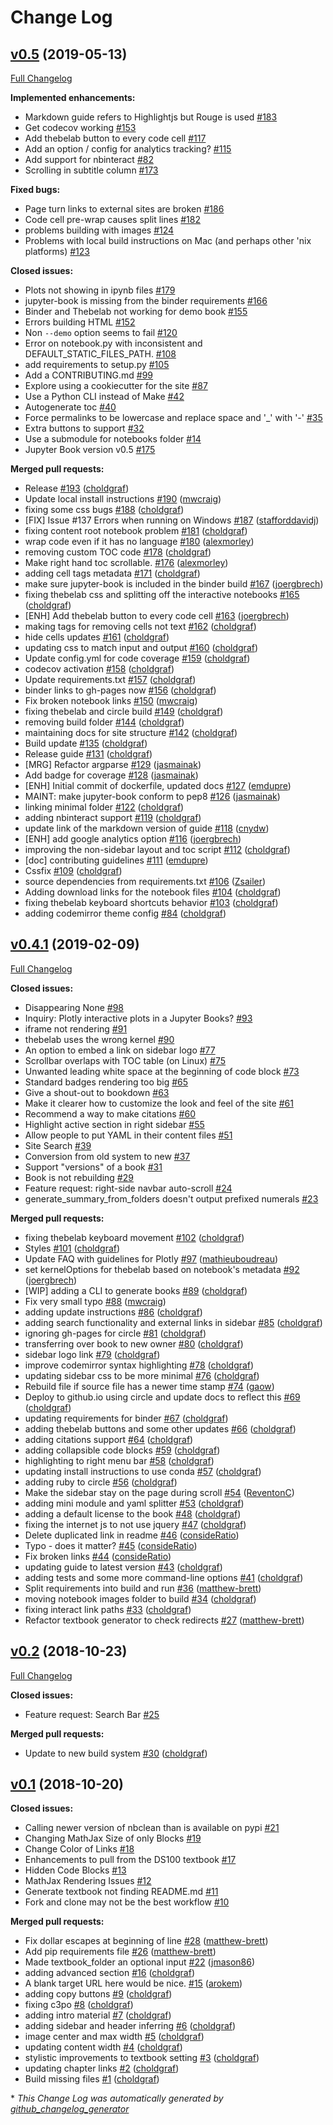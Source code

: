 # Change Log

## [v0.5](https://github.com/jupyter/jupyter-book/tree/v0.5) (2019-05-13)
[Full Changelog](https://github.com/jupyter/jupyter-book/compare/v0.4.1...v0.5)

**Implemented enhancements:**

- Markdown guide refers to Highlightjs but Rouge is used [\#183](https://github.com/jupyter/jupyter-book/issues/183)
- Get codecov working [\#153](https://github.com/jupyter/jupyter-book/issues/153)
- Add thebelab button to every code cell [\#117](https://github.com/jupyter/jupyter-book/issues/117)
- Add an option / config for analytics tracking? [\#115](https://github.com/jupyter/jupyter-book/issues/115)
- Add support for nbinteract [\#82](https://github.com/jupyter/jupyter-book/issues/82)
- Scrolling in subtitle column [\#173](https://github.com/jupyter/jupyter-book/issues/173)

**Fixed bugs:**

- Page turn links to external sites are broken [\#186](https://github.com/jupyter/jupyter-book/issues/186)
- Code cell pre-wrap causes split lines [\#182](https://github.com/jupyter/jupyter-book/issues/182)
- problems building with images [\#124](https://github.com/jupyter/jupyter-book/issues/124)
- Problems with local build instructions on Mac \(and perhaps other 'nix platforms\) [\#123](https://github.com/jupyter/jupyter-book/issues/123)

**Closed issues:**

- Plots not showing in ipynb files [\#179](https://github.com/jupyter/jupyter-book/issues/179)
- jupyter-book is missing from the binder requirements [\#166](https://github.com/jupyter/jupyter-book/issues/166)
- Binder and Thebelab not working for demo book [\#155](https://github.com/jupyter/jupyter-book/issues/155)
- Errors building HTML [\#152](https://github.com/jupyter/jupyter-book/issues/152)
- Non `--demo` option seems to fail [\#120](https://github.com/jupyter/jupyter-book/issues/120)
- Error on notebook.py with inconsistent  and DEFAULT\_STATIC\_FILES\_PATH. [\#108](https://github.com/jupyter/jupyter-book/issues/108)
- add requirements to setup.py [\#105](https://github.com/jupyter/jupyter-book/issues/105)
- Add a CONTRIBUTING.md  [\#99](https://github.com/jupyter/jupyter-book/issues/99)
- Explore using a cookiecutter for the site [\#87](https://github.com/jupyter/jupyter-book/issues/87)
- Use a Python CLI instead of Make [\#42](https://github.com/jupyter/jupyter-book/issues/42)
- Autogenerate toc [\#40](https://github.com/jupyter/jupyter-book/issues/40)
- Force permalinks to be lowercase and replace space and '\_' with '-' [\#35](https://github.com/jupyter/jupyter-book/issues/35)
- Extra buttons to support [\#32](https://github.com/jupyter/jupyter-book/issues/32)
- Use a submodule for notebooks folder [\#14](https://github.com/jupyter/jupyter-book/issues/14)
- Jupyter Book version v0.5 [\#175](https://github.com/jupyter/jupyter-book/issues/175)

**Merged pull requests:**

- Release [\#193](https://github.com/jupyter/jupyter-book/pull/193) ([choldgraf](https://github.com/choldgraf))
- Update local install instructions [\#190](https://github.com/jupyter/jupyter-book/pull/190) ([mwcraig](https://github.com/mwcraig))
- fixing some css bugs [\#188](https://github.com/jupyter/jupyter-book/pull/188) ([choldgraf](https://github.com/choldgraf))
- \[FIX\] Issue \#137 Errors when running on Windows [\#187](https://github.com/jupyter/jupyter-book/pull/187) ([stafforddavidj](https://github.com/stafforddavidj))
- fixing content root notebook problem [\#181](https://github.com/jupyter/jupyter-book/pull/181) ([choldgraf](https://github.com/choldgraf))
- wrap code even if it has no language [\#180](https://github.com/jupyter/jupyter-book/pull/180) ([alexmorley](https://github.com/alexmorley))
- removing custom TOC code [\#178](https://github.com/jupyter/jupyter-book/pull/178) ([choldgraf](https://github.com/choldgraf))
- Make right hand toc scrollable. [\#176](https://github.com/jupyter/jupyter-book/pull/176) ([alexmorley](https://github.com/alexmorley))
- adding cell tags metadata [\#171](https://github.com/jupyter/jupyter-book/pull/171) ([choldgraf](https://github.com/choldgraf))
- make sure jupyter-book is included in the binder build [\#167](https://github.com/jupyter/jupyter-book/pull/167) ([joergbrech](https://github.com/joergbrech))
- fixing thebelab css and splitting off the interactive notebooks [\#165](https://github.com/jupyter/jupyter-book/pull/165) ([choldgraf](https://github.com/choldgraf))
- \[ENH\] Add thebelab button to every code cell [\#163](https://github.com/jupyter/jupyter-book/pull/163) ([joergbrech](https://github.com/joergbrech))
- making tags for removing cells not text [\#162](https://github.com/jupyter/jupyter-book/pull/162) ([choldgraf](https://github.com/choldgraf))
- hide cells updates [\#161](https://github.com/jupyter/jupyter-book/pull/161) ([choldgraf](https://github.com/choldgraf))
- updating css to match input and output [\#160](https://github.com/jupyter/jupyter-book/pull/160) ([choldgraf](https://github.com/choldgraf))
- Update config.yml for code coverage [\#159](https://github.com/jupyter/jupyter-book/pull/159) ([choldgraf](https://github.com/choldgraf))
- codecov activation [\#158](https://github.com/jupyter/jupyter-book/pull/158) ([choldgraf](https://github.com/choldgraf))
- Update requirements.txt [\#157](https://github.com/jupyter/jupyter-book/pull/157) ([choldgraf](https://github.com/choldgraf))
- binder links to gh-pages now [\#156](https://github.com/jupyter/jupyter-book/pull/156) ([choldgraf](https://github.com/choldgraf))
- Fix broken notebook links [\#150](https://github.com/jupyter/jupyter-book/pull/150) ([mwcraig](https://github.com/mwcraig))
- fixing thebelab and circle build [\#149](https://github.com/jupyter/jupyter-book/pull/149) ([choldgraf](https://github.com/choldgraf))
- removing build folder [\#144](https://github.com/jupyter/jupyter-book/pull/144) ([choldgraf](https://github.com/choldgraf))
- maintaining docs for site structure [\#142](https://github.com/jupyter/jupyter-book/pull/142) ([choldgraf](https://github.com/choldgraf))
- Build update [\#135](https://github.com/jupyter/jupyter-book/pull/135) ([choldgraf](https://github.com/choldgraf))
- Release guide [\#131](https://github.com/jupyter/jupyter-book/pull/131) ([choldgraf](https://github.com/choldgraf))
- \[MRG\] Refactor argparse [\#129](https://github.com/jupyter/jupyter-book/pull/129) ([jasmainak](https://github.com/jasmainak))
- Add badge for coverage [\#128](https://github.com/jupyter/jupyter-book/pull/128) ([jasmainak](https://github.com/jasmainak))
- \[ENH\] Initial commit of dockerfile, updated docs [\#127](https://github.com/jupyter/jupyter-book/pull/127) ([emdupre](https://github.com/emdupre))
- MAINT: make jupyter-book conform to pep8 [\#126](https://github.com/jupyter/jupyter-book/pull/126) ([jasmainak](https://github.com/jasmainak))
- linking minimal folder [\#122](https://github.com/jupyter/jupyter-book/pull/122) ([choldgraf](https://github.com/choldgraf))
- adding nbinteract support [\#119](https://github.com/jupyter/jupyter-book/pull/119) ([choldgraf](https://github.com/choldgraf))
- update link of the markdown version of guide [\#118](https://github.com/jupyter/jupyter-book/pull/118) ([cnydw](https://github.com/cnydw))
- \[ENH\] add google analytics option [\#116](https://github.com/jupyter/jupyter-book/pull/116) ([joergbrech](https://github.com/joergbrech))
- improving the non-sidebar layout and toc script [\#112](https://github.com/jupyter/jupyter-book/pull/112) ([choldgraf](https://github.com/choldgraf))
- \[doc\] contributing guidelines [\#111](https://github.com/jupyter/jupyter-book/pull/111) ([emdupre](https://github.com/emdupre))
- Cssfix [\#109](https://github.com/jupyter/jupyter-book/pull/109) ([choldgraf](https://github.com/choldgraf))
- source dependencies from requirements.txt [\#106](https://github.com/jupyter/jupyter-book/pull/106) ([Zsailer](https://github.com/Zsailer))
- Adding download links for the notebook files [\#104](https://github.com/jupyter/jupyter-book/pull/104) ([choldgraf](https://github.com/choldgraf))
- fixing thebelab keyboard shortcuts behavior [\#103](https://github.com/jupyter/jupyter-book/pull/103) ([choldgraf](https://github.com/choldgraf))
- adding codemirror theme config [\#84](https://github.com/jupyter/jupyter-book/pull/84) ([choldgraf](https://github.com/choldgraf))

## [v0.4.1](https://github.com/jupyter/jupyter-book/tree/v0.4.1) (2019-02-09)
[Full Changelog](https://github.com/jupyter/jupyter-book/compare/v0.2...v0.4.1)

**Closed issues:**

- Disappearing None [\#98](https://github.com/jupyter/jupyter-book/issues/98)
- Inquiry: Plotly interactive plots in a Jupyter Books? [\#93](https://github.com/jupyter/jupyter-book/issues/93)
- iframe not rendering [\#91](https://github.com/jupyter/jupyter-book/issues/91)
- thebelab uses the wrong kernel [\#90](https://github.com/jupyter/jupyter-book/issues/90)
- An option to embed a link on sidebar logo [\#77](https://github.com/jupyter/jupyter-book/issues/77)
- Scrollbar overlaps with TOC table \(on Linux\) [\#75](https://github.com/jupyter/jupyter-book/issues/75)
- Unwanted leading white space at the beginning of code block [\#73](https://github.com/jupyter/jupyter-book/issues/73)
- Standard badges rendering too big [\#65](https://github.com/jupyter/jupyter-book/issues/65)
- Give a shout-out to bookdown [\#63](https://github.com/jupyter/jupyter-book/issues/63)
- Make it clearer how to customize the look and feel of the site [\#61](https://github.com/jupyter/jupyter-book/issues/61)
- Recommend a way to make citations [\#60](https://github.com/jupyter/jupyter-book/issues/60)
- Highlight active section in right sidebar [\#55](https://github.com/jupyter/jupyter-book/issues/55)
- Allow people to put YAML in their content files [\#51](https://github.com/jupyter/jupyter-book/issues/51)
- Site Search [\#39](https://github.com/jupyter/jupyter-book/issues/39)
- Conversion from old system to new [\#37](https://github.com/jupyter/jupyter-book/issues/37)
- Support "versions" of a book [\#31](https://github.com/jupyter/jupyter-book/issues/31)
- Book is not rebuilding [\#29](https://github.com/jupyter/jupyter-book/issues/29)
- Feature request: right-side navbar auto-scroll [\#24](https://github.com/jupyter/jupyter-book/issues/24)
- generate\_summary\_from\_folders doesn't output prefixed numerals [\#23](https://github.com/jupyter/jupyter-book/issues/23)

**Merged pull requests:**

- fixing thebelab keyboard movement [\#102](https://github.com/jupyter/jupyter-book/pull/102) ([choldgraf](https://github.com/choldgraf))
- Styles [\#101](https://github.com/jupyter/jupyter-book/pull/101) ([choldgraf](https://github.com/choldgraf))
- Update FAQ with guidelines for Plotly [\#97](https://github.com/jupyter/jupyter-book/pull/97) ([mathieuboudreau](https://github.com/mathieuboudreau))
- set kernelOptions for thebelab based on notebook's metadata [\#92](https://github.com/jupyter/jupyter-book/pull/92) ([joergbrech](https://github.com/joergbrech))
- \[WIP\] adding a CLI to generate books [\#89](https://github.com/jupyter/jupyter-book/pull/89) ([choldgraf](https://github.com/choldgraf))
- Fix very small typo [\#88](https://github.com/jupyter/jupyter-book/pull/88) ([mwcraig](https://github.com/mwcraig))
- adding update instructions [\#86](https://github.com/jupyter/jupyter-book/pull/86) ([choldgraf](https://github.com/choldgraf))
- adding search functionality and external links in sidebar [\#85](https://github.com/jupyter/jupyter-book/pull/85) ([choldgraf](https://github.com/choldgraf))
- ignoring gh-pages for circle [\#81](https://github.com/jupyter/jupyter-book/pull/81) ([choldgraf](https://github.com/choldgraf))
- transferring over book to new owner [\#80](https://github.com/jupyter/jupyter-book/pull/80) ([choldgraf](https://github.com/choldgraf))
- sidebar logo link [\#79](https://github.com/jupyter/jupyter-book/pull/79) ([choldgraf](https://github.com/choldgraf))
- improve codemirror syntax highlighting [\#78](https://github.com/jupyter/jupyter-book/pull/78) ([choldgraf](https://github.com/choldgraf))
- updating sidebar css to be more minimal [\#76](https://github.com/jupyter/jupyter-book/pull/76) ([choldgraf](https://github.com/choldgraf))
- Rebuild file if source file has a newer time stamp [\#74](https://github.com/jupyter/jupyter-book/pull/74) ([gaow](https://github.com/gaow))
- Deploy to github.io using circle and update docs to reflect this [\#69](https://github.com/jupyter/jupyter-book/pull/69) ([choldgraf](https://github.com/choldgraf))
- updating requirements for binder [\#67](https://github.com/jupyter/jupyter-book/pull/67) ([choldgraf](https://github.com/choldgraf))
- adding thebelab buttons and some other updates [\#66](https://github.com/jupyter/jupyter-book/pull/66) ([choldgraf](https://github.com/choldgraf))
- adding citations support [\#64](https://github.com/jupyter/jupyter-book/pull/64) ([choldgraf](https://github.com/choldgraf))
- adding collapsible code blocks [\#59](https://github.com/jupyter/jupyter-book/pull/59) ([choldgraf](https://github.com/choldgraf))
- highlighting to right menu bar [\#58](https://github.com/jupyter/jupyter-book/pull/58) ([choldgraf](https://github.com/choldgraf))
- updating install instructions to use conda [\#57](https://github.com/jupyter/jupyter-book/pull/57) ([choldgraf](https://github.com/choldgraf))
- adding ruby to circle [\#56](https://github.com/jupyter/jupyter-book/pull/56) ([choldgraf](https://github.com/choldgraf))
- Make the sidebar stay on the page during scroll [\#54](https://github.com/jupyter/jupyter-book/pull/54) ([ReventonC](https://github.com/ReventonC))
- adding mini module and yaml splitter [\#53](https://github.com/jupyter/jupyter-book/pull/53) ([choldgraf](https://github.com/choldgraf))
- adding a default license to the book [\#48](https://github.com/jupyter/jupyter-book/pull/48) ([choldgraf](https://github.com/choldgraf))
- fixing the internet js to not use jquery [\#47](https://github.com/jupyter/jupyter-book/pull/47) ([choldgraf](https://github.com/choldgraf))
- Delete duplicated link in readme [\#46](https://github.com/jupyter/jupyter-book/pull/46) ([consideRatio](https://github.com/consideRatio))
- Typo - does it matter? [\#45](https://github.com/jupyter/jupyter-book/pull/45) ([consideRatio](https://github.com/consideRatio))
- Fix broken links [\#44](https://github.com/jupyter/jupyter-book/pull/44) ([consideRatio](https://github.com/consideRatio))
- updating guide to latest version [\#43](https://github.com/jupyter/jupyter-book/pull/43) ([choldgraf](https://github.com/choldgraf))
- adding tests and some more command-line options [\#41](https://github.com/jupyter/jupyter-book/pull/41) ([choldgraf](https://github.com/choldgraf))
- Split requirements into build and run [\#36](https://github.com/jupyter/jupyter-book/pull/36) ([matthew-brett](https://github.com/matthew-brett))
- moving notebook images folder to build [\#34](https://github.com/jupyter/jupyter-book/pull/34) ([choldgraf](https://github.com/choldgraf))
- fixing interact link paths [\#33](https://github.com/jupyter/jupyter-book/pull/33) ([choldgraf](https://github.com/choldgraf))
- Refactor textbook generator to check redirects [\#27](https://github.com/jupyter/jupyter-book/pull/27) ([matthew-brett](https://github.com/matthew-brett))

## [v0.2](https://github.com/jupyter/jupyter-book/tree/v0.2) (2018-10-23)
[Full Changelog](https://github.com/jupyter/jupyter-book/compare/v0.1...v0.2)

**Closed issues:**

- Feature request: Search Bar [\#25](https://github.com/jupyter/jupyter-book/issues/25)

**Merged pull requests:**

- Update to new build system [\#30](https://github.com/jupyter/jupyter-book/pull/30) ([choldgraf](https://github.com/choldgraf))

## [v0.1](https://github.com/jupyter/jupyter-book/tree/v0.1) (2018-10-20)
**Closed issues:**

- Calling newer version of nbclean than is available on pypi [\#21](https://github.com/jupyter/jupyter-book/issues/21)
- Changing MathJax Size of only Blocks [\#19](https://github.com/jupyter/jupyter-book/issues/19)
- Change Color of Links [\#18](https://github.com/jupyter/jupyter-book/issues/18)
- Enhancements to pull from the DS100 textbook [\#17](https://github.com/jupyter/jupyter-book/issues/17)
- Hidden Code Blocks [\#13](https://github.com/jupyter/jupyter-book/issues/13)
- MathJax Rendering Issues [\#12](https://github.com/jupyter/jupyter-book/issues/12)
- Generate textbook not finding README.md [\#11](https://github.com/jupyter/jupyter-book/issues/11)
- Fork and clone may not be the best workflow [\#10](https://github.com/jupyter/jupyter-book/issues/10)

**Merged pull requests:**

- Fix dollar escapes at beginning of line [\#28](https://github.com/jupyter/jupyter-book/pull/28) ([matthew-brett](https://github.com/matthew-brett))
- Add pip requirements file [\#26](https://github.com/jupyter/jupyter-book/pull/26) ([matthew-brett](https://github.com/matthew-brett))
- Made textbook\_folder an optional input [\#22](https://github.com/jupyter/jupyter-book/pull/22) ([jmason86](https://github.com/jmason86))
- adding advanced section [\#16](https://github.com/jupyter/jupyter-book/pull/16) ([choldgraf](https://github.com/choldgraf))
- A blank target URL here would be nice. [\#15](https://github.com/jupyter/jupyter-book/pull/15) ([arokem](https://github.com/arokem))
- adding copy buttons [\#9](https://github.com/jupyter/jupyter-book/pull/9) ([choldgraf](https://github.com/choldgraf))
- fixing c3po [\#8](https://github.com/jupyter/jupyter-book/pull/8) ([choldgraf](https://github.com/choldgraf))
- adding intro material [\#7](https://github.com/jupyter/jupyter-book/pull/7) ([choldgraf](https://github.com/choldgraf))
- adding sidebar and header inferring [\#6](https://github.com/jupyter/jupyter-book/pull/6) ([choldgraf](https://github.com/choldgraf))
- image center and max width [\#5](https://github.com/jupyter/jupyter-book/pull/5) ([choldgraf](https://github.com/choldgraf))
- updating content width [\#4](https://github.com/jupyter/jupyter-book/pull/4) ([choldgraf](https://github.com/choldgraf))
- stylistic improvements to textbook setting [\#3](https://github.com/jupyter/jupyter-book/pull/3) ([choldgraf](https://github.com/choldgraf))
- updating chapter links [\#2](https://github.com/jupyter/jupyter-book/pull/2) ([choldgraf](https://github.com/choldgraf))
- Build missing files [\#1](https://github.com/jupyter/jupyter-book/pull/1) ([choldgraf](https://github.com/choldgraf))



\* *This Change Log was automatically generated by [github_changelog_generator](https://github.com/skywinder/Github-Changelog-Generator)*